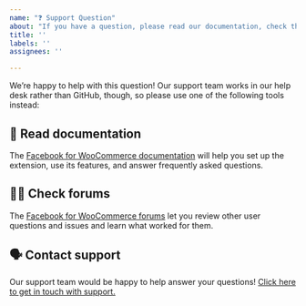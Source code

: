 ```yaml
---
name: "❓ Support Question"
about: "If you have a question, please read our documentation, check the forums, or contact our support team!"
title: ''
labels: ''
assignees: ''

---
```


We’re happy to help with this question! Our support team works in our help desk rather than GitHub, though, so please
use one of the following tools instead:

## 📖 Read documentation

The [Facebook for WooCommerce documentation](https://woocommerce.com/document/facebook-for-woocommerce/) will help you
set up the extension, use its features, and answer frequently asked questions.

## 👩‍💻 Check forums

The [Facebook for WooCommerce forums](https://wordpress.org/support/plugin/facebook-for-woocommerce/) let you review
other user questions and issues and learn what worked for them.

## 🗣 Contact support

Our support team would be happy to help answer your
questions! [Click here to get in touch with support.](https://woocommerce.com/my-account/contact-support/)
